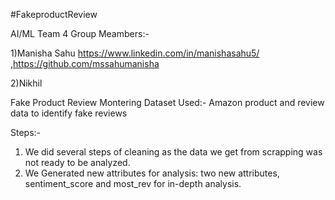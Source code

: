 #FakeproductReview

AI/ML Team 4
Group Meambers:-

1)Manisha Sahu https://www.linkedin.com/in/manishasahu5/ ,https://github.com/mssahumanisha

2)Nikhil

Fake Product Review Montering
Dataset Used:- Amazon product and review data to identify fake reviews

Steps:-
1) We did several steps of cleaning as the data we get from scrapping was not ready to be analyzed.
2) We Generated new attributes for analysis: two new attributes, sentiment_score and most_rev for in-depth analysis.

